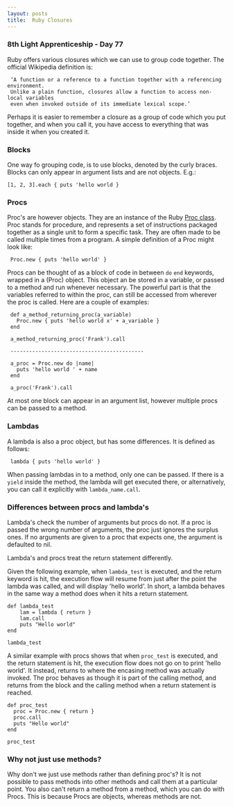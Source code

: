 ```yaml
---
layout: posts
title:  Ruby Closures
---
```


### 8th Light Apprenticeship - Day 77

Ruby offers various closures which we can use to group code together. The official Wikipedia definition is:

     ‘A function or a reference to a function together with a referencing environment. 
     Unlike a plain function, closures allow a function to access non-local variables 
     even when invoked outside of its immediate lexical scope.’

Perhaps it is easier to remember a closure as a group of code which you put together, and when you call it, you have access to everything that was inside it when you created it.

<!--break--> 

### Blocks

One way fo grouping code, is to use blocks, denoted by the curly braces. Blocks can only appear in argument lists and are not objects. E.g.:

    [1, 2, 3].each { puts 'hello world }

### Procs

Proc's are however objects. They are an instance of the Ruby [Proc class](http://ruby-doc.org/core-2.3.0/Proc.html). Proc stands for procedure, and represents a set of instructions packaged together as a single unit to form a specific task. They are often made to be called multiple times from a program. A simple definition of a Proc might look like:

     Proc.new { puts 'hello world' }

Procs can be thought of as a block of code in between `do` `end` keywords, wrapped in a (Proc) object. This object an be stored in a variable, or passed to a method and run whenever necessary. The powerful part is that the variables referred to within the proc, can still be accessed from wherever the proc is called. Here are a couple of examples:


     def a_method_returning_proc(a_variable)
       Proc.new { puts 'hello world x' + a_variable }     
     end

     a_method_returning_proc('Frank').call
     
     -------------------------------------------
     
     a_proc = Proc.new do |name|
       puts 'hello world ' + name
     end
     
     a_proc('Frank').call
    

At most one block can appear in an argument list, however multiple procs can be passed to a method. 

### Lambdas

A lambda is also a proc object, but has some differences. It is defined as follows:

     lambda { puts 'hello world' }
     
When passing lambdas in to a method, only one can be passed. If there is a `yield` inside the method, the lambda will get executed there, or alternatively, you can call it explicitly with `lambda_name.call`.
     
### Differences between procs and lambda's

Lambda's check the number of arguments but procs do not. If a proc is passed the wrong number of arguments, the proc just ignores the surplus ones. If no arguments are given to a proc that expects one, the argument is defaulted to nil.

Lambda's and procs treat the return statement differently.

Given the following example, when `lambda_test` is executed, and the return keyword is hit, the execution flow will resume from just after the point the lambda was called, and will display 'hello world'. In short, a lambda behaves in the same way a method does when it hits a return statement.

    def lambda_test
        lam = lambda { return }
        lam.call
        puts "Hello world"
    end
    
    lambda_test

A similar example with procs shows that when `proc_test` is executed, and the return statement is hit, the execution flow does not go on to print 'hello world'. It instead, returns to where the encasing method was actually invoked. The proc behaves as though it is part of the calling method, and returns from the block and the calling method when a return statement is reached.
  
    def proc_test
      proc = Proc.new { return }
      proc.call
      puts "Hello world"
    end

    proc_test
    
### Why not just use methods?

Why don't we just use methods rather than defining proc's? It is not possible to pass methods into other methods and call them at a particular point. You also can't return a method from a method, which you can do with Procs. This is because Procs are objects, whereas methods are not.